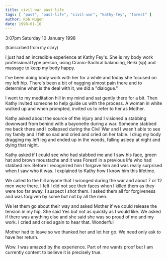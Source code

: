 ```yaml
---
title: civil war past life
tags: [ "past", "past-life", "civil-war", "kathy-fey", "forest" ]
author: Rob Nugen
date: 1998-01-10
---
```


<title>Journal: my past life in the Civil War</title>

<p class=date>3:07pm Saturday 10 January 1998</p>

<font size=-1>(transcribed from my diary)</font>
<p>
I just had an incredible experience at Kathy Fey's.  She is my body work professional type person, using Cranio-Sachral balancing, Reiki (sp) and massage to keep my body happy.
<p>
I've been doing body work with her for a while and today she focused on my left hip. There's been a bit of nagging almost pain there and to determine what is the deal with it, we did a "dialogue."
<p>
I went to my meditation hill in my mind and sat gently there for a bit.  Then Kathy invited someone to help guide us with the process.  A woman in white walked up and when prompted, invited us to refer to her as Mother.
<p>
Kathy asked about the source of the injury and I visioned a stabbing downward from behind with a bayonette during a war. Someone stabbed me back there and I collapsed during the Civil War and I wasn't able to see my family and I felt so sad and cried and cried on her table.  I drug my body dragging my left leg and ended up in the woods, falling asleep at night and dying that night.
<p>
Kathy asked if I could see who had stabbed me and I saw his face, green hat and brown moustache and it was Forest! in a previous life who had stabbed me.  Before I recognized him I forgave him and was really surprised when I saw who it was.  I explained to Kathy how I know him this lifetime.
<p>
We called to the hill anyone that I wronged during the war and about 7 or 12 men were there.  I felt I did not see their faces when I killed them as they were too far away.  I suspect I shot them.  I asked them all for forgiveness and was forgiven by some but not by all the men.
<p>
We let them go about their way and asked Mother if we could release the tension in my hip.  She said Yes but not as quickly as I would like.  We asked if there was anything else and she said she was so proud of me and my work.  I cried and cried again to hear that.  Wonderful
<p>
Mother had to leave so we thanked her and let her go.  We need only ask to have her return.
<p>
Wow.  I was amazed by the experience.  Part of me wants proof but I am currently content to believe it is precisely true.</p>
